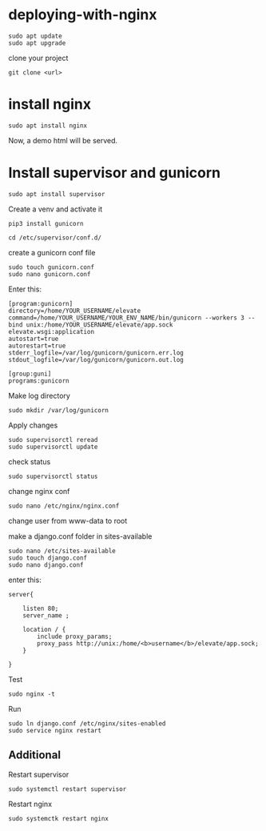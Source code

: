 # deploying-with-nginx

```
sudo apt update
sudo apt upgrade
```

clone your project

```
git clone <url>
```

# install nginx

```
sudo apt install nginx
```

Now, a demo html will be served.





# Install supervisor and gunicorn

```
sudo apt install supervisor
```

Create a venv and activate it

```
pip3 install gunicorn
```

```
cd /etc/supervisor/conf.d/
```

create a gunicorn conf file

```
sudo touch gunicorn.conf
sudo nano gunicorn.conf
```



Enter this:

```
[program:gunicorn]
directory=/home/YOUR_USERNAME/elevate 
command=/home/YOUR_USERNAME/YOUR_ENV_NAME/bin/gunicorn --workers 3 --bind unix:/home/YOUR_USERNAME/elevate/app.sock elevate.wsgi:application  
autostart=true
autorestart=true
stderr_logfile=/var/log/gunicorn/gunicorn.err.log
stdout_logfile=/var/log/gunicorn/gunicorn.out.log

[group:guni]
programs:gunicorn
```

Make log directory

```
sudo mkdir /var/log/gunicorn
```

Apply changes

```
sudo supervisorctl reread
sudo supervisorctl update
```

check status

```
sudo supervisorctl status
```

change nginx conf

```
sudo nano /etc/nginx/nginx.conf
```

change user from www-data to root

make a django.conf folder in sites-available

```
sudo nano /etc/sites-available
sudo touch django.conf
sudo nano django.conf
```

enter this:

``` 
server{

	listen 80;
	server_name ;

	location / {
		include proxy_params;
		proxy_pass http://unix:/home/<b>username</b>/elevate/app.sock;
	}

}
```

Test

```
sudo nginx -t
```

Run

```
sudo ln django.conf /etc/nginx/sites-enabled
sudo service nginx restart
````

## Additional

Restart supervisor

```
sudo systemctl restart supervisor
```

Restart nginx

```
sudo systemctk restart nginx
```


 




